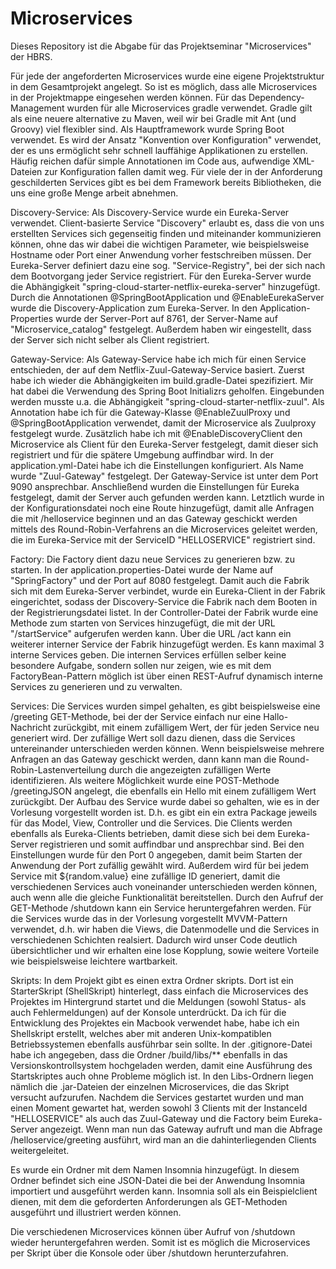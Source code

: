 # Microservices
Dieses Repository ist die Abgabe für das Projektseminar "Microservices" der HBRS.

Für jede der angeforderten Microservices wurde eine eigene Projektstruktur in dem Gesamtprojekt angelegt. So ist es möglich, dass alle Microservices in der Projektmappe eingesehen werden können. Für das Dependency-Management wurden für alle Microservices gradle verwendet. Gradle gilt als eine neuere alternative zu Maven, weil wir bei Gradle mit Ant (und Groovy) viel flexibler sind. Als Hauptframework wurde Spring Boot verwendet. Es wird der Ansatz "Konvention over Konfiguration" verwendet, der es uns ermöglicht sehr schnell lauffähige Applikationen zu erstellen. Häufig reichen dafür simple Annotationen im Code aus, aufwendige XML-Dateien zur Konfiguration fallen damit weg. Für viele der in der Anforderung geschilderten Services gibt es bei dem Framework bereits Bibliotheken, die uns eine große Menge arbeit abnehmen. 

Discovery-Service:
Als Discovery-Service wurde ein Eureka-Server verwendet. Client-basierte Service "Discovery" erlaubt es, dass die von uns erstellten Services sich gegenseitig finden und miteinander kommunizieren können, ohne das wir dabei die wichtigen Parameter, wie beispielsweise Hostname oder Port einer Anwendung vorher festschreiben müssen. Der Eureka-Server definiert dazu eine sog. "Service-Registry", bei der sich nach dem Bootvorgang jeder Service registriert. Für den Eureka-Server wurde die Abhängigkeit "spring-cloud-starter-netflix-eureka-server" hinzugefügt. Durch die Annotationen @SpringBootApplication und @EnableEurekaServer wurde die Discovery-Application zum Eureka-Server. In den Application-Properties wurde der Server-Port auf 8761, der Server-Name auf "Microservice_catalog" festgelegt. Außerdem haben wir eingestellt, dass der Server sich nicht selber als Client registriert.

Gateway-Service:
Als Gateway-Service habe ich mich für einen Service entschieden, der auf dem Netflix-Zuul-Gateway-Service basiert. Zuerst habe ich wieder die Abhängigkeiten im build.gradle-Datei spezifiziert. Mir hat dabei die Verwendung des Spring Boot Initializrs geholfen. Eingebunden werden musste u.a. die Abhängigkeit "spring-cloud-starter-netflix-zuul". Als Annotation habe ich für die Gateway-Klasse @EnableZuulProxy und @SpringBootApplication verwendet, damit der Microservice als Zuulproxy festgelegt wurde. Zusätzlich habe ich mit @EnableDiscoveryClient den Microservice als Client für den Eureka-Server festgelegt, damit dieser sich registriert und für die spätere Umgebung auffindbar wird. In der application.yml-Datei habe ich die Einstellungen konfiguriert. Als Name wurde "Zuul-Gateway" festgelegt. Der Gateway-Service ist unter dem Port 9090 ansprechbar. Anschließend wurden die Einstellungen für Eureka festgelegt, damit der Server auch gefunden werden kann. Letztlich wurde in der Konfigurationsdatei noch eine Route hinzugefügt, damit alle Anfragen die mit /helloservice beginnen und an das Gateway geschickt werden mittels des Round-Robin-Verfahrens an die Microservices geleitet werden, die im Eureka-Service mit der ServiceID "HELLOSERVICE" registriert sind.

Factory:
Die Factory dient dazu neue Services zu generieren bzw. zu starten. In der application.properties-Datei wurde der Name auf "SpringFactory" und der Port auf 8080 festgelegt. Damit auch die Fabrik sich mit dem Eureka-Server verbindet, wurde ein Eureka-Client in der Fabrik eingerichtet, sodass der Discovery-Service die Fabrik nach dem Booten in der Registrierungsdatei listet. In der Controller-Datei der Fabrik wurde eine Methode zum starten von Services hinzugefügt, die mit der URL "/startService" aufgerufen werden kann. Über die URL /act kann ein weiterer interner Service der Fabrik hinzugefügt werden. Es kann maximal 3 interne Services geben. Die internen Services erfüllen selber keine besondere Aufgabe, sondern sollen nur zeigen, wie es mit dem FactoryBean-Pattern möglich ist über einen REST-Aufruf dynamisch interne Services zu generieren und zu verwalten.

Services:
Die Services wurden simpel gehalten, es gibt beispielsweise eine /greeting GET-Methode, bei der der Service einfach nur eine Hallo-Nachricht zurückgibt, mit einem zufälligem Wert, der für jeden Service neu generiert wird. Der zufällige Wert soll dazu dienen, dass die Services untereinander unterschieden werden können. Wenn beispielsweise mehrere Anfragen an das Gateway geschickt werden, dann kann man die Round-Robin-Lastenverteilung durch die angezeigten zufälligen Werte identifizieren. Als weitere Möglichkeit wurde eine POST-Methode /greetingJSON angelegt, die ebenfalls ein Hello mit einem zufälligem Wert zurückgibt. Der Aufbau des Service wurde dabei so gehalten, wie es in der Vorlesung vorgestellt worden ist. D.h. es gibt ein ein extra Package jeweils für das Model, View, Controller und die Services. Die Clients werden ebenfalls als Eureka-Clients betrieben, damit diese sich bei dem Eureka-Server registrieren und somit auffindbar und ansprechbar sind. Bei den Einstellungen wurde für den Port 0 angegeben, damit beim Starten der Anwendung der Port zufällig gewählt wird. Außerdem wird für bei jedem Service mit ${random.value} eine zufällige ID generiert, damit die verschiedenen Services auch voneinander unterschieden werden können, auch wenn alle die gleiche Funktionalität bereitstellen. Durch den Aufruf der GET-Methode /shutdown kann ein Service heruntergefahren werden. Für die Services wurde das in der Vorlesung vorgestellt MVVM-Pattern verwendet, d.h. wir haben die Views, die Datenmodelle und die Services in verschiedenen Schichten realsiert. Dadurch wird unser Code deutlich übersichtlicher und wir erhalten eine lose Kopplung, sowie weitere Vorteile wie beispielsweise leichtere wartbarkeit. 

Skripts:
In dem Projekt gibt es einen extra Ordner skripts. Dort ist ein StarterSkript (ShellSkript) hinterlegt, dass einfach die Microservices des Projektes im Hintergrund startet und die Meldungen (sowohl Status- als auch Fehlermeldungen) auf der Konsole unterdrückt. Da ich für die Entwicklung des Projektes ein Macbook verwendet habe, habe ich ein Shellskript erstellt, welches aber mit anderen Unix-kompatiblen Betriebssystemen ebenfalls ausführbar sein sollte. In der .gitignore-Datei habe ich angegeben, dass die Ordner /build/libs/** ebenfalls in das Versionskontrollsystem hochgeladen werden, damit eine Ausführung des Startskriptes auch ohne Probleme möglich ist. In den Libs-Ordnern liegen nämlich die .jar-Dateien der einzelnen Microservices, die das Skript versucht aufzurufen. Nachdem die Services gestartet wurden und man einen Moment gewartet hat, werden sowohl 3 Clients mit der InstanceId "HELLOSERVICE" als auch das Zuul-Gateway und die Factory beim Eureka-Server angezeigt. Wenn man nun das Gateway aufruft und man die Abfrage /helloservice/greeting ausführt, wird man an die dahinterliegenden Clients weitergeleitet.

Es wurde ein Ordner mit dem Namen Insomnia hinzugefügt. In diesem Ordner befindet sich eine JSON-Datei die bei der Anwendung Insomnia importiert und ausgeführt werden kann. Insomnia soll als ein Beispielclient dienen, mit dem die geforderten Anforderungen als GET-Methoden ausgeführt und illustriert werden können.

Die verschiedenen Microservices können über Aufruf von /shutdown wieder heruntergefahren werden. Somit ist es möglich die Microservices per Skript über die Konsole oder über /shutdown herunterzufahren.
